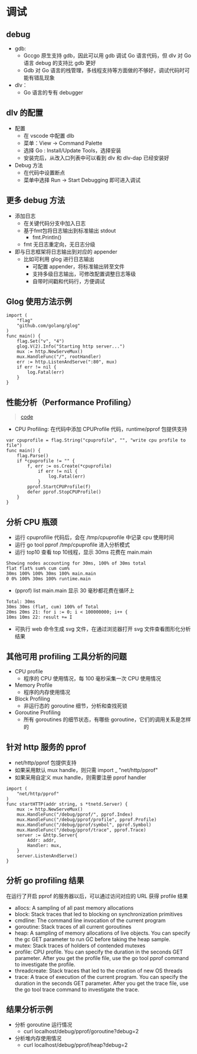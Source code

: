 # 调试
## debug
- gdb:
    - Gccgo 原生支持 gdb，因此可以用 gdb 调试 Go 语言代码，但 dlv 对 Go 语言 debug 的支持比 gdb 更好
    - Gdb 对 Go 语言的栈管理，多线程支持等方面做的不够好，调试代码时可能有错乱现象
- dlv：
    - Go 语言的专有 debugger
## dlv 的配置
- 配置
    - 在 vscode 中配置 dlb
    - 菜单：View -> Command Palette
    - 选择 Go : Install/Update Tools，选择安装
    - 安装完后，从改入口列表中可以看到 dlv 和 dlv-dap 已经安装好
- Debug 方法
    - 在代码中设置断点
    - 菜单中选择 Run -> Start Debugging 即可进入调试

## 更多 debug 方法
- 添加日志
    - 在关键代码分支中加入日志
    - 基于fmt包将日志输出到标准输出 stdout
        - fmt.Println()
    - fmt 无日志重定向，无日志分级
- 即与日志框架将日志输出到对应的 appender
    - 比如可利用 glog 进行日志输出
        - 可配置 appender，将标准输出转至文件
        - 支持多级日志输出，可修改配置调整日志等级
        - 自带时间戳和代码行，方便调试

## Glog 使用方法示例
```
import (
    "flag"
    "github.com/golang/glog" 
)
func main() {
    flag.Set("v", "4")
    glog.V(2).Info("Starting http server...")
    mux := http.NewServeMux()
    mux.HandleFunc("/", rootHandler)
    err := http.ListenAndServe(":80", mux)
    if err != nil {
        log.Fatal(err)
    } 
}
```

## 性能分析（Performance Profiling）
> [code](https://github.com/mkbooks-codes/k8s-mengfanjie/blob/main/01golang/01examples/02module/07cpuprofiling/main.go)

- CPU Profiling: 在代码中添加 CPUProfile 代码，runtime/pprof 包提供支持
```
var cpuprofile = flag.String("cpuprofile", "", "write cpu profile to file")
func main() {
    flag.Parse()
    if *cpuprofile != "" { 
        f, err := os.Create(*cpuprofile)
            if err != nil {
                log.Fatal(err)
            }
        pprof.StartCPUProfile(f)
        defer pprof.StopCPUProfile()
    } 
}
```

## 分析 CPU 瓶颈
- 运行 cpuprofilie 代码后，会在 /tmp/cpuprofile 中记录 cpu 使用时间
- 运行 go tool pprof /tmp/cpuprofile 进入分析模式
- 运行 top10 查看 top 10线程，显示 30ms 花费在 main.main
```
Showing nodes accounting for 30ms, 100% of 30ms total
flat flat% sum% cum cum%
30ms 100% 100% 30ms 100% main.main
0 0% 100% 30ms 100% runtime.main
```
- (pprof) list main.main 显示 30 毫秒都花费在循环上
```
Total: 30ms
30ms 30ms (flat, cum) 100% of Total
20ms 20ms 21: for i := 0; i < 100000000; i++ {
10ms 10ms 22: result += I
```
- 可执行 web 命令生成 svg 文件，在通过浏览器打开 svg 文件查看图形化分析结果

## 其他可用 profiling 工具分析的问题
- CPU profile
    - 程序的 CPU 使用情况，每 100 毫秒采集一次 CPU 使用情况
- Memory Profile
    - 程序的内存使用情况
- Block Profiling
    - 非运行态的 goroutine 细节，分析和查找死锁
- Goroutine Profiling
    - 所有 goroutines 的细节状态，有哪些 goroutine，它们的调用关系是怎样的

## 针对 http 服务的 pprof
- net/http/pprof 包提供支持
- 如果采用默认 mux handle，则只需 import _ "net/http/pprof" 
- 如果采用自定义 mux handle，则需要注册 pprof handler
```
import (
    "net/http/pprof"
) 
func startHTTP(addr string, s *tnetd.Server) {
    mux := http.NewServeMux()
    mux.HandleFunc("/debug/pprof/", pprof.Index)
    mux.HandleFunc("/debug/pprof/profile", pprof.Profile)
    mux.HandleFunc("/debug/pprof/symbol", pprof.Symbol)
    mux.HandleFunc("/debug/pprof/trace", pprof.Trace)
    server := &http.Server{
        Addr: addr,
        Handler: mux,
    }
    server.ListenAndServe()
} 
```

## 分析 go profiling 结果
在运行了开启 pprof 的服务器以后，可以通过访问对应的 URL 获得 profile 结果

- allocs: A sampling of all past memory allocations
- block: Stack traces that led to blocking on synchronization primitives
- cmdline: The command line invocation of the current program
- goroutine: Stack traces of all current goroutines
- heap: A sampling of memory allocations of live objects. You can specify the gc GET parameter to run GC before taking the heap sample.
- mutex: Stack traces of holders of contended mutexes
- profile: CPU profile. You can specify the duration in the seconds GET parameter. After you get the profile file, use the go tool pprof command to investigate the profile.
- threadcreate: Stack traces that led to the creation of new OS threads
- trace: A trace of execution of the current program. You can specify the duration in the seconds GET parameter. After you get the trace file, use the go tool trace command to investigate the trace.

## 结果分析示例
- 分析 goroutine 运行情况
    - curl localhost/debug/pprof/goroutine?debug=2
- 分析堆内存使用情况
    - curl localhost/debug/pprof/heap?debug=2
